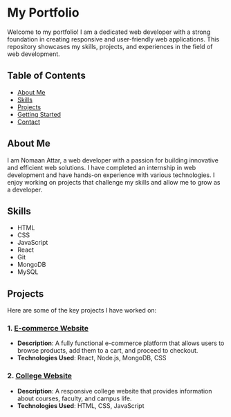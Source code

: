 # My Portfolio

Welcome to my portfolio! I am a dedicated web developer with a strong foundation in creating responsive and user-friendly web applications. This repository showcases my skills, projects, and experiences in the field of web development.

## Table of Contents

- [About Me](#about-me)
- [Skills](#skills)
- [Projects](#projects)
- [Getting Started](#getting-started)
- [Contact](#contact)

## About Me

I am Nomaan Attar, a web developer with a passion for building innovative and efficient web solutions. I have completed an internship in web development and have hands-on experience with various technologies. I enjoy working on projects that challenge my skills and allow me to grow as a developer.

## Skills

- HTML
- CSS
- JavaScript
- React
- Git
- MongoDB
- MySQL 

## Projects

Here are some of the key projects I have worked on:

### 1. [E-commerce Website](https://github.com/NomaanAttar/e-commerce-website)
- **Description**: A fully functional e-commerce platform that allows users to browse products, add them to a cart, and proceed to checkout.
- **Technologies Used**: React, Node.js, MongoDB, CSS

### 2. [College Website](https://github.com/NomaanAttar/CollegeWebsite)
- **Description**: A responsive college website that provides information about courses, faculty, and campus life.
- **Technologies Used**: HTML, CSS, JavaScript




